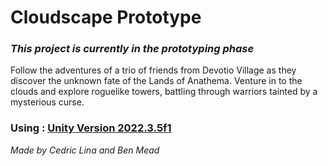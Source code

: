# Cloudscape Prototype

### ***This project is currently in the prototyping phase***

Follow the adventures of a trio of friends from Devotio Village as they discover the unknown fate of the Lands of Anathema. Venture in to the clouds and explore roguelike towers, battling through warriors tainted by a mysterious curse.

### Using : [Unity Version 2022.3.5f1](https://unity.com/releases/editor/whats-new/2022.3.5)

*Made by Cedric Lina and Ben Mead*
